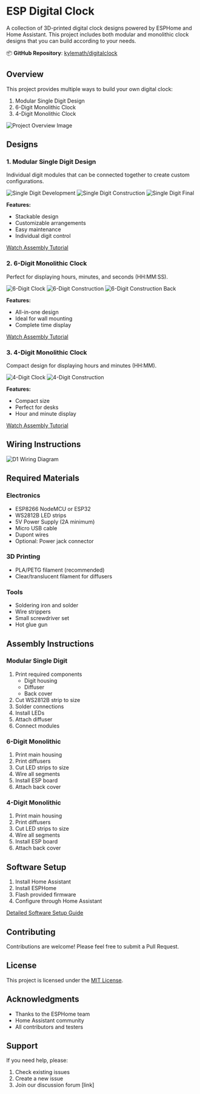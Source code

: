 # ESP Digital Clock

A collection of 3D-printed digital clock designs powered by ESPHome and Home Assistant. This project includes both modular and monolithic clock designs that you can build according to your needs.

📦 **GitHub Repository**: [kylemath/digitalclock](https://github.com/kylemath/digitalclock)

## Overview

This project provides multiple ways to build your own digital clock:

1. Modular Single Digit Design
2. 6-Digit Monolithic Clock
3. 4-Digit Monolithic Clock

![Project Overview Image](./pictures/MultiDigitDev.png)

## Designs

### 1. Modular Single Digit Design
Individual digit modules that can be connected together to create custom configurations.

![Single Digit Development](./pictures/SingleDigitDev.png)
![Single Digit Construction](./pictures/SingleDigitConstruct.png)
![Single Digit Final](./pictures/singleDigit.png)

**Features:**
- Stackable design
- Customizable arrangements
- Easy maintenance
- Individual digit control

[Watch Assembly Tutorial](youtube-link-here)

### 2. 6-Digit Monolithic Clock
Perfect for displaying hours, minutes, and seconds (HH:MM:SS).

![6-Digit Clock](./pictures/sixDigit.png)
![6-Digit Construction](./pictures/sixDigitConstruct.png)
![6-Digit Construction Back](./pictures/sixDigitConstructBack.png)

**Features:**
- All-in-one design
- Ideal for wall mounting
- Complete time display

[Watch Assembly Tutorial](youtube-link-here)

### 3. 4-Digit Monolithic Clock
Compact design for displaying hours and minutes (HH:MM).

![4-Digit Clock](./pictures/fourDigit.png)
![4-Digit Construction](./pictures/fourDigitConstruct.png)

**Features:**
- Compact size
- Perfect for desks
- Hour and minute display

[Watch Assembly Tutorial](youtube-link-here)

## Wiring Instructions
![D1 Wiring Diagram](./pictures/D1Wiring.png)

## Required Materials

### Electronics
- ESP8266 NodeMCU or ESP32
- WS2812B LED strips
- 5V Power Supply (2A minimum)
- Micro USB cable
- Dupont wires
- Optional: Power jack connector

### 3D Printing
- PLA/PETG filament (recommended)
- Clear/translucent filament for diffusers

### Tools
- Soldering iron and solder
- Wire strippers
- Small screwdriver set
- Hot glue gun

## Assembly Instructions

### Modular Single Digit
1. Print required components
   - Digit housing
   - Diffuser
   - Back cover
2. Cut WS2812B strip to size
3. Solder connections
4. Install LEDs
5. Attach diffuser
6. Connect modules

### 6-Digit Monolithic
1. Print main housing
2. Print diffusers
3. Cut LED strips to size
4. Wire all segments
5. Install ESP board
6. Attach back cover

### 4-Digit Monolithic
1. Print main housing
2. Print diffusers
3. Cut LED strips to size
4. Wire all segments
5. Install ESP board
6. Attach back cover

## Software Setup

1. Install Home Assistant
2. Install ESPHome
3. Flash provided firmware
4. Configure through Home Assistant

[Detailed Software Setup Guide](link-to-setup-guide)

## Contributing

Contributions are welcome! Please feel free to submit a Pull Request.

## License

This project is licensed under the [MIT License](LICENSE).

## Acknowledgments

- Thanks to the ESPHome team
- Home Assistant community
- All contributors and testers

## Support

If you need help, please:
1. Check existing issues
2. Create a new issue
3. Join our discussion forum [link]
